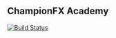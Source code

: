 ## ChampionFX Academy

[![Build Status](https://travis-ci.org/ChampionFX/academy.svg?branch=master)](https://travis-ci.org/ChampionFX/academy)



